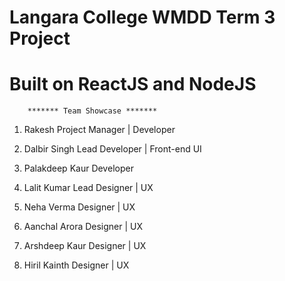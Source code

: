 # Langara College WMDD Term 3 Project
# Built on ReactJS and NodeJS

        ******* Team Showcase *******

1. Rakesh                  Project Manager | Developer    
2. Dalbir Singh            Lead Developer | Front-end UI
3. Palakdeep Kaur          Developer

4. Lalit Kumar             Lead Designer | UX
5. Neha Verma              Designer | UX
6. Aanchal Arora           Designer | UX
7. Arshdeep Kaur           Designer | UX
8. Hiril Kainth            Designer | UX